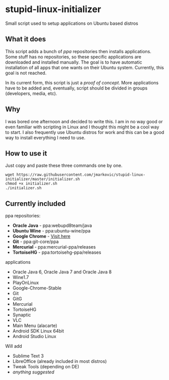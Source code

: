 stupid-linux-initializer
========================

Small script used to setup applications on Ubuntu based distros 


## What it does

This script adds a bunch of *ppa* repositories then installs applications. Some stuff has no repositories, so these specific applications are downloaded and installed manually. The goal is to have automatic installation of all apps that one wants on their Ubuntu system. Currently, this goal is not reached.

In its current form, this script is just a *proof of concept*. More applications have to be added and, eventually, script should be divided in groups (developers, media, etc).

## Why

I was bored one afternoon and decided to write this. I am in no way good or even familiar with scripting in Linux and I thought this might be a cool way to start. I also frequently use Ubuntu distros for work and this can be a good way to install everything I need to use.

## How to use it

Just copy and paste these three commands one by one.

```shell
wget https://raw.githubusercontent.com/jmarkovic/stupid-linux-initializer/master/initializer.sh
chmod +x initializer.sh
./initializer.sh
```

## Currently included

ppa repositories:

* **Oracle Java** - ppa:webupd8team/java
* **Ubuntu Wine** - ppa:ubuntu-wine/ppa
* **Google Chrome** - [Visit here](http://www.ubuntuupdates.org/ppa/google_chrome)
* **Git** - ppa:git-core/ppa
* **Mercurial** - ppa:mercurial-ppa/releases
* **TortoiseHG** - ppa:tortoisehg-ppa/releases

applications

* Oracle Java 6, Oracle Java 7 and Oracle Java 8
* Wine1.7
* PlayOnLinux
* Google-Chrome-Stable
* Git
* GitG
* Mercurial
* TortoiseHG
* Synaptic
* VLC
* Main Menu (alacarte)
* Android SDK Linux 64bit
* Android Studio Linux

Will add

* Sublime Text 3
* LibreOffice (already included in most distros)
* Tweak Tools (depending on DE)
* *anything suggested*
